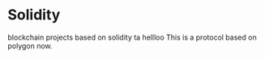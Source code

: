 # Solidity
blockchain projects based on solidity
ta
hellloo
This is a protocol based on polygon now.
